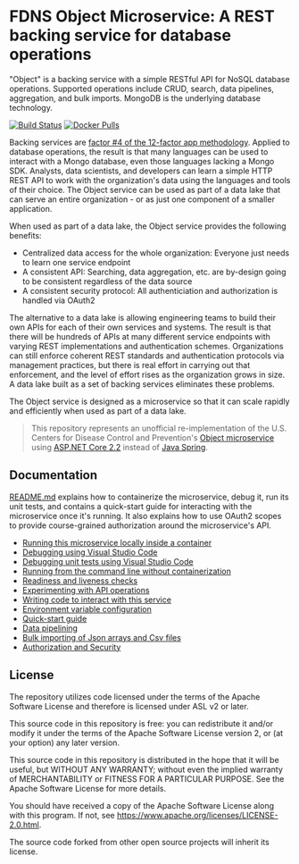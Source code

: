 # FDNS Object Microservice: A REST backing service for database operations

"Object" is a backing service with a simple RESTful API for NoSQL database operations. Supported operations include CRUD, search, data pipelines, aggregation, and bulk imports. MongoDB is the underlying database technology.

[![Build Status](https://travis-ci.org/erik1066/fdns-ms-dotnet-object.svg?branch=master)](https://travis-ci.org/erik1066/fdns-ms-dotnet-object)
[![Docker Pulls](https://img.shields.io/docker/pulls/biohazard501/fdns-ms-dotnet-object.svg)](https://hub.docker.com/r/biohazard501/fdns-ms-dotnet-object/)

Backing services are [factor #4 of the 12-factor app methodology](https://12factor.net/backing-services). Applied to database operations, the result is that many languages can be used to interact with a Mongo database, even those languages lacking a Mongo SDK. Analysts, data scientists, and developers can learn a simple HTTP REST API to work with the organization's data using the languages and tools of their choice. The Object service can be used as part of a data lake that can serve an entire organization - or as just one component of a smaller application.

When used as part of a data lake, the Object service provides the following benefits:
- Centralized data access for the whole organization: Everyone just needs to learn one service endpoint
- A consistent API: Searching, data aggregation, etc. are by-design going to be consistent regardless of the data source
- A consistent security protocol: All authenticiation and authorization is handled via OAuth2

The alternative to a data lake is allowing engineering teams to build their own APIs for each of their own services and systems. The result is that there will be hundreds of APIs at many different service endpoints with varying REST implementations and authentication schemes. Organizations can still enforce coherent REST standards and authentication protocols via management practices, but there is real effort in carrying out that enforcement, and the level of effort rises as the organization grows in size. A data lake built as a set of backing services eliminates these problems.

The Object service is designed as a microservice so that it can scale rapidly and efficiently when used as part of a data lake.

> This repository represents an unofficial re-implementation of the U.S. Centers for Disease Control and Prevention's [Object microservice](https://github.com/CDCgov/fdns-ms-object) using [ASP.NET Core 2.2](https://docs.microsoft.com/en-us/aspnet/core/release-notes/aspnetcore-2.2?view=aspnetcore-2.2) instead of [Java Spring](https://spring.io/).


## Documentation
[README.md](docs/README.md) explains how to containerize the microservice, debug it, run its unit tests, and contains a quick-start guide for interacting with the microservice once it's running. It also explains how to use OAuth2 scopes to provide course-grained authorization around the microservice's API.

- [Running this microservice locally inside a container](docs/README.md#running-this-microservice-locally-inside-a-container)
- [Debugging using Visual Studio Code](docs/README.md#debugging-using-visual-studio-code)
- [Debugging unit tests using Visual Studio Code](docs/README.md#debugging-unit-tests-using-visual-studio-code)
- [Running from the command line without containerization](docs/README.md#running-from-the-command-line-without-containerization)
- [Readiness and liveness checks](docs/README.md#readiness-and-liveness-checks)
- [Experimenting with API operations](docs/README.md#experimenting-with-api-operations)
- [Writing code to interact with this service](docs/README.md#writing-code-to-interact-with-this-service)
- [Environment variable configuration](docs/README.md#environment-variable-configuration)
- [Quick-start guide](docs/README.md#quick-start-guide)
- [Data pipelining](docs/README.md#data-pipelining)
- [Bulk importing of Json arrays and Csv files](docs/README.md#bulk-importing-of-json-arrays-and-csv-files)
- [Authorization and Security](docs/README.md#authorization-and-security)

## License
The repository utilizes code licensed under the terms of the Apache Software License and therefore is licensed under ASL v2 or later.

This source code in this repository is free: you can redistribute it and/or modify it under the terms of the Apache Software License version 2, or (at your option) any later version.

This source code in this repository is distributed in the hope that it will be useful, but WITHOUT ANY WARRANTY; without even the implied warranty of MERCHANTABILITY or FITNESS FOR A
PARTICULAR PURPOSE. See the Apache Software License for more details.

You should have received a copy of the Apache Software License along with this program. If not, see https://www.apache.org/licenses/LICENSE-2.0.html.

The source code forked from other open source projects will inherit its license.